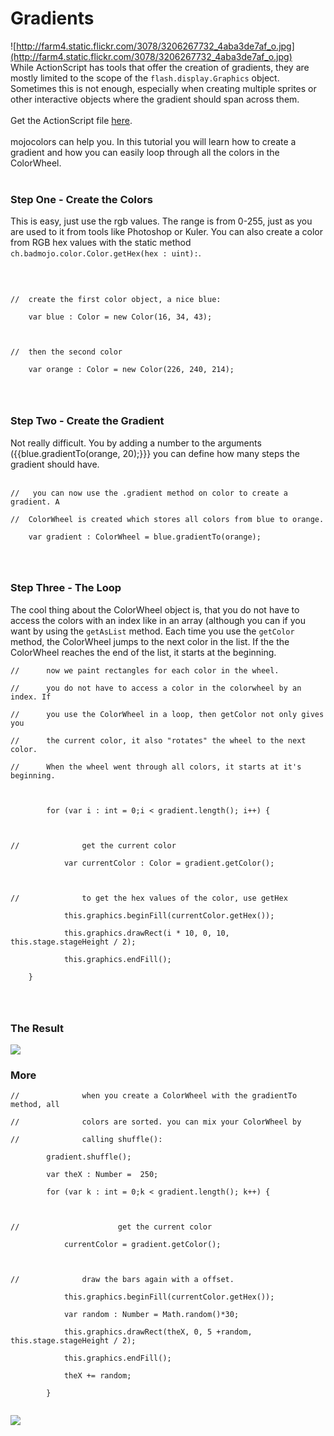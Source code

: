 # Gradients #
![http://farm4.static.flickr.com/3078/3206267732_4aba3de7af_o.jpg](http://farm4.static.flickr.com/3078/3206267732_4aba3de7af_o.jpg)<br>
While ActionScript has tools that offer the creation of gradients, they are mostly limited to the scope of the <code>flash.display.Graphics</code> object.<br>
Sometimes this is not enough, especially when creating multiple sprites or other interactive objects where the gradient should span across them.<br>
<br>
Get the ActionScript file <a href='http://code.google.com/p/mojocolors/source/browse/trunk/mojocolors/demos/ch/badmojo/color/GradientTutorial.as'>here</a>.<br>
<br>
mojocolors can help you. In this tutorial you will learn how to create a gradient and how you can easily loop through all the colors in the ColorWheel.<br>
<br>
<h3>Step One - Create the Colors</h3>
This is easy, just use the rgb values. The range is from 0-255, just as you are used to it from tools like Photoshop or Kuler. You can also create a color from RGB hex values with the static method <code>ch.badmojo.color.Color.getHex(hex : uint):</code>.<br>
<br>
<pre><code><br>
//	create the first color object, a nice blue:<br>
	var blue : Color = new Color(16, 34, 43);<br>
<br>
//	then the second color<br>
	var orange : Color = new Color(226, 240, 214);<br>
<br>
</code></pre>

<h3>Step Two - Create the Gradient</h3>
Not really difficult. You by adding a number to the arguments ({{blue.gradientTo(orange, 20);}}} you can define how many steps the gradient should have.<br>
<br>
<pre><code>//	you can now use the .gradient method on color to create a gradient. A<br>
//	ColorWheel is created which stores all colors from blue to orange.<br>
	var gradient : ColorWheel = blue.gradientTo(orange);<br>
<br>
</code></pre>

<h3>Step Three - The Loop</h3>
The cool thing about the ColorWheel object is, that you do not have to access the colors with an index like in an array (although you can if you want by using the <code>getAsList</code> method. Each time you use the <code>getColor</code> method, the ColorWheel jumps to the next color in the list. If the the ColorWheel reaches the end of the list, it starts at the beginning.<br>
<pre><code>//      now we paint rectangles for each color in the wheel.<br>
//      you do not have to access a color in the colorwheel by an index. If <br>
//      you use the ColorWheel in a loop, then getColor not only gives you <br>
//      the current color, it also "rotates" the wheel to the next color. <br>
//      When the wheel went through all colors, it starts at it's beginning.<br>
	<br>
        for (var i : int = 0;i &lt; gradient.length(); i++) {<br>
	<br>
//              get the current color<br>
	        var currentColor : Color = gradient.getColor();<br>
			<br>
//              to get the hex values of the color, use getHex				<br>
          	this.graphics.beginFill(currentColor.getHex());<br>
        	this.graphics.drawRect(i * 10, 0, 10, this.stage.stageHeight / 2);<br>
        	this.graphics.endFill();<br>
	}<br>
<br>
</code></pre>

<h3>The Result</h3>
<img src='http://farm4.static.flickr.com/3078/3206267732_4aba3de7af_o.jpg' />

<h3>More</h3>
<pre><code>//              when you create a ColorWheel with the gradientTo method, all<br>
//              colors are sorted. you can mix your ColorWheel by<br>
//              calling shuffle():<br>
		gradient.shuffle();<br>
		var theX : Number =  250;<br>
		for (var k : int = 0;k &lt; gradient.length(); k++) {<br>
	<br>
//                      get the current color<br>
			currentColor = gradient.getColor();<br>
<br>
//	        	draw the bars again with a offset.<br>
			this.graphics.beginFill(currentColor.getHex());<br>
			var random : Number = Math.random()*30;<br>
			this.graphics.drawRect(theX, 0, 5 +random, this.stage.stageHeight / 2);<br>
			this.graphics.endFill();<br>
			theX += random;<br>
		}<br>
</code></pre>
<img src='http://farm4.static.flickr.com/3115/3205430793_de067cf6b4_o.jpg' />